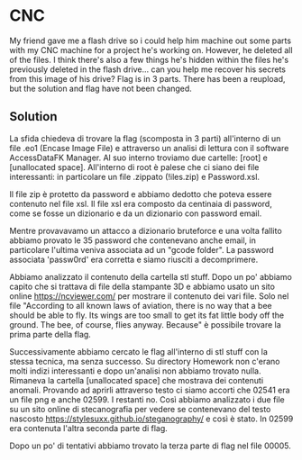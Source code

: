# CNC

My friend gave me a flash drive so i could help him machine out some parts with my CNC machine for a project he's working on. However, he deleted all of the files. I think there's also a few things he's hidden within the files he's previously deleted in the flash drive... can you help me recover his secrets from this image of his drive?
Flag is in 3 parts.
There has been a reupload, but the solution and flag have not been changed.

## Solution

La sfida chiedeva di trovare la flag (scomposta in 3 parti) all'interno di un file .eo1 (Encase Image File) e attraverso un analisi di lettura con il software AccessDataFK Manager.
Al suo interno troviamo due cartelle: [root] e [unallocated space].
All'interno di root è palese che ci siano dei file interessanti: in particolare un file .zippato (!iles.zip) e Password.xsl.

Il file zip è protetto da password e abbiamo dedotto che poteva essere contenuto nel file xsl. 
Il file xsl era composto da centinaia di password, come se fosse un dizionario e da un dizionario con password email.

Mentre provavavamo un attacco a dizionario bruteforce e  una volta fallito abbiamo provato le 35 password che contenevano anche email, in particolare l'ultima veniva associata
ad un "gcode folder". La password associata 'passw0rd' era corretta e siamo riusciti a decomprimere.

Abbiamo  analizzato il contenuto della cartella stl stuff. 
Dopo un po' abbiamo capito che si trattava di file della stampante 3D e abbiamo usato un sito online https://ncviewer.com/ per mostrare il contenuto
dei vari file.
Solo nel file
"According to all known laws of aviation, there is no way that a bee should be able to fly. Its wings are too small to get its fat little body off the ground. The bee, of course, flies anyway. Because"
è possibile trovare la prima parte della flag.

Successivamente abbiamo cercato le flag all'interno di stl stuff con la stessa tecnica, ma senza successo.
Su directory Homework non c'erano molti indizi interessanti e dopo un'analisi non abbiamo trovato nulla.
Rimaneva la cartella [unallocated space] che mostrava dei contenuti anomali. Provando ad aprirli attraverso testo ci siamo accorti che 02541 era un file png e anche 02599.
I restanti no.
Così abbiamo analizzato i due file su un sito online di stecanografia per vedere se contenevano del testo nascosto
https://stylesuxx.github.io/steganography/
e così è stato. In 02599 era contenuta l'altra seconda parte di flag.

Dopo un po' di tentativi abbiamo trovato la terza parte di flag nel file 00005. 
